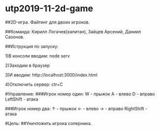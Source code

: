 # utp2019-11-2d-game
##2D-игра. Файтинг для двоих игроков.

##Команда: 
Кирилл Логачев(капитан), Зайцев Арсений, Даниил Сазонов.

##Иструкция по запуску:

1)В консоли вводим: node serv

2)Заходим в браузер

3)И вводим: http://localhost:3000/index.html

4)Отключить сервер: ctr+C

#Управление:
###Игрок номер один:
    W - прыжок
    A - влево
    D - вправо
    LeftShift - атака

###Игрок номер два:
    ↑ - прыжок
    ← - влево
    → - вправо
    RightShift - атака
    
#Цель:
##Уничтожить игрока соперника.
    
